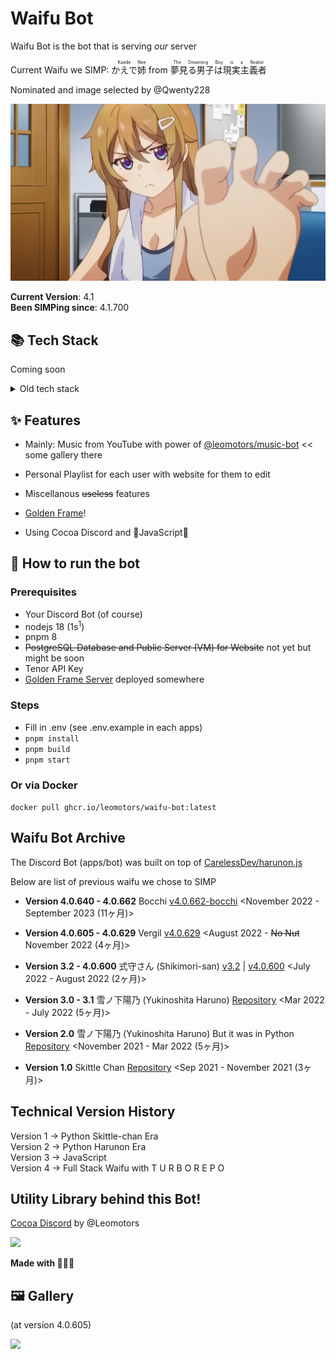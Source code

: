 # Waifu Bot

Waifu Bot is the bot that is serving _our_ server

Current Waifu we SIMP: <ruby>かえで<rt>Kaede</rt></ruby><ruby>姉<rt>Nee</rt></ruby> from <ruby>夢見る男子は現実主義者<rt>The Dreaming Boy is a Realist</rt></ruby>

Nominated and image selected by @Qwenty228

![](./images/kaede.webp)

**Current Version**: 4.1  
**Been SIMPing since**: 4.1.700

## 📚 Tech Stack

Coming soon

<details>
<summary>Old tech stack</summary>

My 2023 reaction: เลอะเทอะ

The most ~~over-engineered~~ advanced Discord Bot

![](./images/cringe-tech-stack.png)

</details>

## ✨ Features

- Mainly: Music from YouTube with power of [@leomotors/music-bot](https://github.com/Leomotors/music-bot#%EF%B8%8F-highlight) << some gallery there

- Personal Playlist for each user with website for them to edit

- Miscellanous ~~useless~~ features

- [Golden Frame](https://github.com/Leomotors/golden-frame)!

- Using Cocoa Discord and 💛JavaScript💛

## 🐇 How to run the bot

### Prerequisites

- Your Discord Bot (of course)
- nodejs 18 (1s<sup>1</sup>)
- pnpm 8
- ~~PostgreSQL Database and Public Server (VM) for Website~~ not yet but might be soon
- Tenor API Key
- [Golden Frame Server](https://github.com/Leomotors/golden-frame) deployed somewhere

### Steps

- Fill in .env (see .env.example in each apps)
- `pnpm install`
- `pnpm build`
- `pnpm start`

### Or via Docker

`docker pull ghcr.io/leomotors/waifu-bot:latest`

## Waifu Bot Archive

The Discord Bot (apps/bot) was built on top of [CarelessDev/harunon.js](https://github.com/CarelessDev/harunon.js)

Below are list of previous waifu we chose to SIMP

- **Version 4.0.640 - 4.0.662** Bocchi [v4.0.662-bocchi](https://github.com/Leomotors/waifu-bot/tree/v4.0.662-bocchi) &lt;November 2022 - September 2023 (11ヶ月)&gt;

- **Version 4.0.605 - 4.0.629** Vergil [v4.0.629](https://github.com/leomotors/waifu-bot/tree/v4.0.629) &lt;August 2022 - ~~No Nut~~ November 2022 (4ヶ月)&gt;

- **Version 3.2 - 4.0.600** 式守さん (Shikimori-san) [v3.2](https://github.com/leomotors/waifu-bot/tree/v3.2) | [v4.0.600](https://github.com/leomotors/waifu-bot/tree/v4.0.600) &lt;July 2022 - August 2022 (2ヶ月)&gt;

- **Version 3.0 - 3.1** 雪ノ下陽乃 (Yukinoshita Haruno) [Repository](https://github.com/CarelessDev/harunon.js) &lt;Mar 2022 - July 2022 (5ヶ月)&gt;

- **Version 2.0** 雪ノ下陽乃 (Yukinoshita Haruno) But it was in Python [Repository](https://github.com/CarelessDev/Harunon) &lt;November 2021 - Mar 2022 (5ヶ月)&gt;

- **Version 1.0** Skittle Chan [Repository](https://github.com/CarelessDev/SIMP-Bot) &lt;Sep 2021 - November 2021 (3ヶ月)&gt;

## Technical Version History

Version 1 -> Python Skittle-chan Era  
Version 2 -> Python Harunon Era  
Version 3 -> JavaScript  
Version 4 -> Full Stack Waifu with T U R B O R E P O

## Utility Library behind this Bot!

[Cocoa Discord](https://github.com/Leomotors/cocoa-discord) by @Leomotors

![](https://c.tenor.com/JjAZAfWSqQgAAAAC/gochiusa-cocoa.gif)

**Made with 💛💛💛**

## 🖼️ Gallery

(at version 4.0.605)

![](https://pbs.twimg.com/media/FaSN9feUYAAU3yj?format=jpg&name=large)

